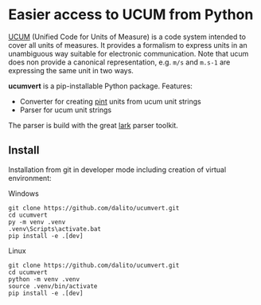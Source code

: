 # Easier access to UCUM from Python

[UCUM](https://ucum.org/) (Unified Code for Units of Measure) is a code system intended to cover all units of measures. It provides a formalism to express units in an unambiguous way suitable for electronic communication. Note that ucum does non provide a canonical representation, e.g. `m/s` and `m.s-1` are expressing the same unit in two ways.

**ucumvert** is a pip-installable Python package. Features:

- Converter for creating [pint](https://pypi.org/project/pint/) units from ucum unit strings
- Parser for ucum unit strings

The parser is build with the great [lark](https://pypi.org/project/lark/) parser toolkit.

## Install

Installation from git in developer mode including creation of virtual environment:

Windows
```
git clone https://github.com/dalito/ucumvert.git
cd ucumvert
py -m venv .venv
.venv\Scripts\activate.bat
pip install -e .[dev]
```

Linux
```
git clone https://github.com/dalito/ucumvert.git
cd ucumvert
python -m venv .venv
source .venv/bin/activate
pip install -e .[dev]
```
